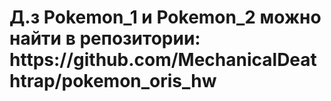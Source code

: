 <h1>Д.з Pokemon_1 и Pokemon_2 можно найти в репозитории: https://github.com/MechanicalDeathtrap/pokemon_oris_hw</h1>
